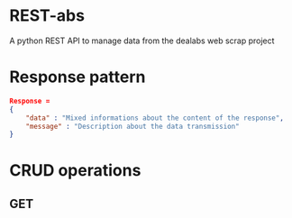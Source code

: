 # REST-abs
A python REST API to manage data from the dealabs web scrap project

# Response pattern
```json
Response =
{
    "data" : "Mixed informations about the content of the response",
    "message" : "Description about the data transmission"
}
```


# CRUD operations

## GET
